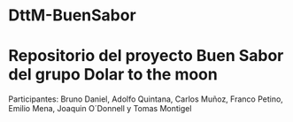 # DttM-BuenSabor
# Repositorio del proyecto Buen Sabor del grupo Dolar to the moon
Participantes: Bruno Daniel, Adolfo Quintana, Carlos Muñoz, Franco Petino, Emilio Mena, Joaquin O´Donnell y Tomas Montigel
